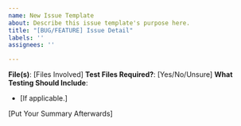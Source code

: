 ```yaml
---
name: New Issue Template
about: Describe this issue template's purpose here.
title: "[BUG/FEATURE] Issue Detail"
labels: ''
assignees: ''

---
```


**File(s)**: [Files Involved]
**Test Files Required?**: [Yes/No/Unsure]
**What Testing Should Include**: 
- [If applicable.]

[Put Your Summary Afterwards]
